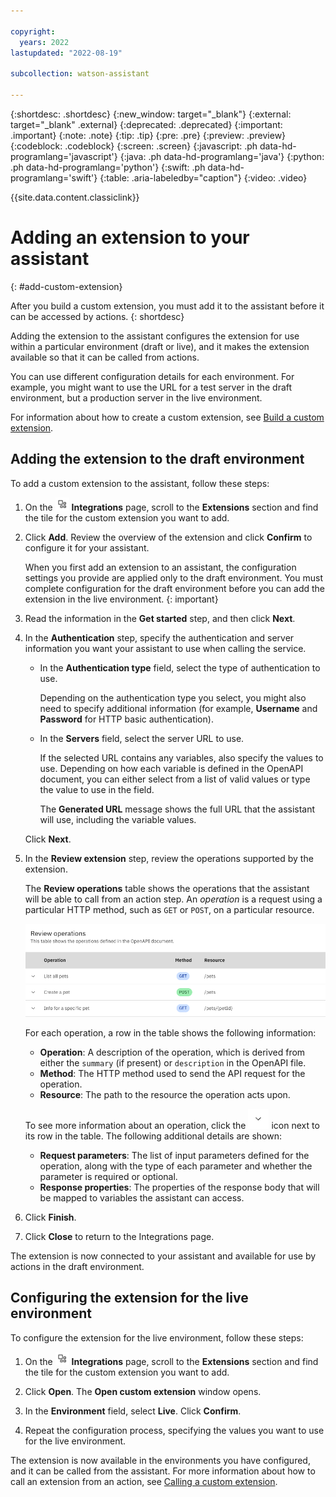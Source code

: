 ```yaml
---

copyright:
  years: 2022
lastupdated: "2022-08-19"

subcollection: watson-assistant

---
```


{:shortdesc: .shortdesc}
{:new_window: target="_blank"}
{:external: target="_blank" .external}
{:deprecated: .deprecated}
{:important: .important}
{:note: .note}
{:tip: .tip}
{:pre: .pre}
{:preview: .preview}
{:codeblock: .codeblock}
{:screen: .screen}
{:javascript: .ph data-hd-programlang='javascript'}
{:java: .ph data-hd-programlang='java'}
{:python: .ph data-hd-programlang='python'}
{:swift: .ph data-hd-programlang='swift'}
{:table: .aria-labeledby="caption"}
{:video: .video}

{{site.data.content.classiclink}}

# Adding an extension to your assistant
{: #add-custom-extension}

After you build a custom extension, you must add it to the assistant before it can be accessed by actions.
{: shortdesc}

Adding the extension to the assistant configures the extension for use within a particular environment (draft or live), and it makes the extension available so that it can be called from actions.

You can use different configuration details for each environment. For example, you might want to use the URL for a test server in the draft environment, but a production server in the live environment.

For information about how to create a custom extension, see [Build a custom extension](/docs/watson-assistant?topic=watson-assistant-build-custom-extension).

## Adding the extension to the draft environment

To add a custom extension to the assistant, follow these steps:

1. On the ![Integrations icon](images/integrations-icon.png) **Integrations** page, scroll to the **Extensions** section and find the tile for the custom extension you want to add.

1. Click **Add**. Review the overview of the extension and click **Confirm** to configure it for your assistant.

    When you first add an extension to an assistant, the configuration settings you provide are applied only to the draft environment. You must complete configuration for the draft environment before you can add the extension in the live environment.
    {: important}

1. Read the information in the **Get started** step, and then click **Next**.

1. In the **Authentication** step, specify the authentication and server information you want your assistant to use when calling the service.

    - In the **Authentication type** field, select the type of authentication to use.

        Depending on the authentication type you select, you might also need to specify additional information (for example, **Username** and **Password** for HTTP basic authentication).

    - In the **Servers** field, select the server URL to use.

        If the selected URL contains any variables, also specify the values to use. Depending on how each variable is defined in the OpenAPI document, you can either select from a list of valid values or type the value to use in the field.

        The **Generated URL** message shows the full URL that the assistant will use, including the variable values.

     Click **Next**.

1. In the **Review extension** step, review the operations supported by the extension.

    The **Review operations** table shows the operations that the assistant will be able to call from an action step. An _operation_ is a request using a particular HTTP method, such as `GET` or `POST`, on a particular resource.

    ![Review operations table](images/extension-review-operations.png)

    For each operation, a row in the table shows the following information:

    - **Operation**: A description of the operation, which is derived from either the `summary` (if present) or `description` in the OpenAPI file.
    - **Method**: The HTTP method used to send the API request for the operation.
    - **Resource**: The path to the resource the operation acts upon.

    To see more information about an operation, click the ![label](images/twistie.png) icon next to its row in the table. The following additional details are shown:

    - **Request parameters**: The list of input parameters defined for the operation, along with the type of each parameter and whether the parameter is required or optional.
    - **Response properties**: The properties of the response body that will be mapped to variables the assistant can access.

1. Click **Finish**.

1. Click **Close** to return to the Integrations page.

The extension is now connected to your assistant and available for use by actions in the draft environment.

## Configuring the extension for the live environment

To configure the extension for the live environment, follow these steps:

1. On the ![Integrations icon](images/integrations-icon.png) **Integrations** page, scroll to the **Extensions** section and find the tile for the custom extension you want to add.

1. Click **Open**. The **Open custom extension** window opens.

1. In the **Environment** field, select **Live**. Click **Confirm**.

1. Repeat the configuration process, specifying the values you want to use for the live environment.

The extension is now available in the environments you have configured, and it can be called from the assistant. For more information about how to call an extension from an action, see [Calling a custom extension](/docs/watson-assistant?topic=watson-assistant-call-extension).
